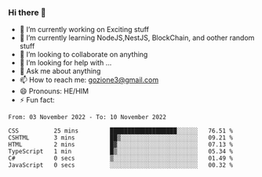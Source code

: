 ### Hi there 👋

<!--
**charlieScript/charlieScript** is a ✨ _special_ ✨ repository because its `README.md` (this file) appears on your GitHub profile.

Here are some ideas to get you started: -->

- 🔭 I’m currently working on Exciting stuff
- 🌱 I’m currently learning NodeJS,NestJS, BlockChain, and oother random stuff
- 👯 I’m looking to collaborate on anything
- 🤔 I’m looking for help with ...
- 💬 Ask me about anything
- 📫 How to reach me: gozione3@gmail.com
- 😄 Pronouns: HE/HIM
- ⚡ Fun fact: 
<!--START_SECTION:waka-->

```text
From: 03 November 2022 - To: 10 November 2022

CSS          25 mins         ███████████████████░░░░░░   76.51 %
CSHTML       3 mins          ██▒░░░░░░░░░░░░░░░░░░░░░░   09.21 %
HTML         2 mins          █▓░░░░░░░░░░░░░░░░░░░░░░░   07.13 %
TypeScript   1 min           █▒░░░░░░░░░░░░░░░░░░░░░░░   05.34 %
C#           0 secs          ▒░░░░░░░░░░░░░░░░░░░░░░░░   01.49 %
JavaScript   0 secs          ░░░░░░░░░░░░░░░░░░░░░░░░░   00.32 %
```

<!--END_SECTION:waka-->
